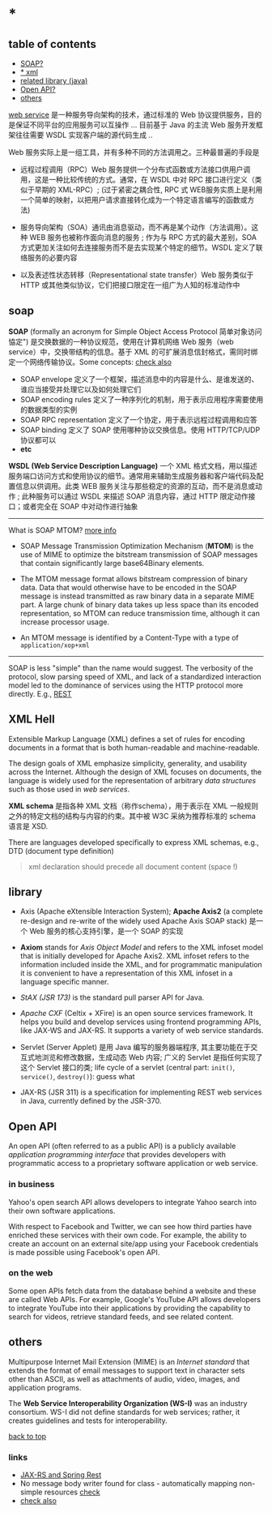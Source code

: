 # *

## table of contents

- [SOAP?](#soap)
- [* xml](#xml-hell)
- [related library (java)](#library)
- [Open API?](#open-api)
- [others](#others)

[web service](https://en.wikipedia.org/wiki/Web_service) 是一种服务导向架构的技术，通过标准的 Web 协议提供服务，目的是保证不同平台的应用服务可以互操作 ... 目前基于 Java 的主流 Web 服务开发框架往往需要 WSDL 实现客户端的源代码生成 ..

Web 服务实际上是一组工具，并有多种不同的方法调用之。三种最普遍的手段是

- 远程过程调用（RPC）Web 服务提供一个分布式函数或方法接口供用户调用，这是一种比较传统的方式。通常，在 WSDL 中对 RPC 接口进行定义（类似于早期的 XML-RPC）; (过于紧密之耦合性, RPC 式 WEB服务实质上是利用一个简单的映射，以把用户请求直接转化成为一个特定语言编写的函数或方法)

- 服务导向架构（SOA）通讯由消息驱动，而不再是某个动作（方法调用）。这种 WEB 服务也被称作面向消息的服务 ; 作为与 RPC 方式的最大差别，SOA 方式更加关注如何去连接服务而不是去实现某个特定的细节。WSDL 定义了联络服务的必要内容

- 以及表述性状态转移（Representational state transfer）Web 服务类似于 HTTP 或其他类似协议，它们把接口限定在一组广为人知的标准动作中

## soap

**SOAP** (formally an acronym for Simple Object Access Protocol 简单对象访问恊定") 是交换数据的一种协议规范，使用在计算机网络 Web 服务（web service）中，交换带结构的信息。基于 XML 的可扩展消息信封格式，需同时绑定一个网络传输协议。Some concepts: [check also](https://en.wikipedia.org/wiki/SOAP)

- SOAP envelope 定义了一个框架，描述消息中的内容是什么、是谁发送的、谁应当接受并处理它以及如何处理它们
- SOAP encoding rules 定义了一种序列化的机制，用于表示应用程序需要使用的数据类型的实例
- SOAP RPC representation 定义了一个协定，用于表示远程过程调用和应答
- SOAP binding 定义了 SOAP 使用哪种协议交换信息。使用 HTTP/TCP/UDP 协议都可以
- **etc**

**WSDL (Web Service Description Language)** 一个 XML 格式文档，用以描述服务端口访问方式和使用协议的细节。通常用来辅助生成服务器和客户端代码及配置信息以供调用。此类 WEB 服务关注与那些稳定的资源的互动，而不是消息或动作 ; 此种服务可以通过 WSDL 来描述 SOAP 消息内容，通过 HTTP 限定动作接口；或者完全在 SOAP 中对动作进行抽象

---

What is SOAP MTOM? [more info](https://www.ibm.com/support/knowledgecenter/en/SSMKHH_9.0.0/com.ibm.etools.mft.doc/ac56620_.htm)

- SOAP Message Transmission Optimization Mechanism (**MTOM**) is the use of MIME to optimize the bitstream transmission of SOAP messages that contain significantly large base64Binary elements.

- The MTOM message format allows bitstream compression of binary data. Data that would otherwise have to be encoded in the SOAP message is instead transmitted as raw binary data in a separate MIME part. A large chunk of binary data takes up less space than its encoded representation, so MTOM can reduce transmission time, although it can increase processor usage.

- An MTOM message is identified by a Content-Type with a type of `application/xop+xml`

---

SOAP is less "simple" than the name would suggest. The verbosity of the protocol, slow parsing speed of XML, and lack of a standardized interaction model led to the dominance of services using the HTTP protocol more directly. E.g., [REST](https://en.wikipedia.org/wiki/Representational_state_transfer)

## XML Hell

Extensible Markup Language (XML) defines a set of rules for encoding documents in a format that is both human-readable and machine-readable.

The design goals of XML emphasize simplicity, generality, and usability across the Internet. Although the design of XML focuses on documents, the language is widely used for the representation of arbitrary _data structures_ such as those used in _web services_.

**XML schema** 是指各种 XML 文档（称作schema），用于表示在 XML 一般规则之外的特定文档的结构与内容的约束。其中被 W3C 采纳为推荐标准的 schema 语言是 XSD.

There are languages developed specifically to express XML schemas, e.g., DTD (document type definition)

> xml declaration should precede all document content (space !)

## library

- Axis (Apache eXtensible Interaction System); **Apache Axis2** (a complete re-design and re-write of the widely used Apache Axis SOAP stack) 是一个 Web 服务的核心支持引擎，是一个 SOAP 的实现

- **Axiom** stands for _Axis Object Model_ and refers to the XML infoset model that is initially developed for Apache Axis2. XML infoset refers to the information included inside the XML, and for programmatic manipulation it is convenient to have a representation of this XML infoset in a language specific manner.

- _StAX (JSR 173)_ is the standard pull parser API for Java.

- _Apache CXF_ (Celtix + XFire) is an open source services framework. It helps you build and develop services using frontend programming APIs, like JAX-WS and JAX-RS. It supports a variety of web service standards.

- Servlet (Server Applet) 是用 Java 编写的服务器端程序, 其主要功能在于交互式地浏览和修改数据，生成动态 Web 内容; 广义的 Servlet 是指任何实现了这个 Servlet 接口的类; life cycle of a servlet (central part: `init()`, `service()`, `destroy()`): guess what

- JAX-RS (JSR 311) is a specification for implementing REST web services in Java, currently defined by the JSR-370.

## Open API

An open API (often referred to as a public API) is a publicly available _application programming interface_ that provides developers with programmatic access to a proprietary software application or web service.

### in business

Yahoo's open search API allows developers to integrate Yahoo search into their own software applications.

With respect to Facebook and Twitter, we can see how third parties have enriched these services with their own code. For example, the ability to create an account on an external site/app using your Facebook credentials is made possible using Facebook's open API.

### on the web

Some open APIs fetch data from the database behind a website and these are called Web APIs. For example, Google's YouTube API allows developers to integrate YouTube into their applications by providing the capability to search for videos, retrieve standard feeds, and see related content.

## others

Multipurpose Internet Mail Extension (MIME) is an _Internet standard_ that extends the format of email messages to support text in character sets other than ASCII, as well as attachments of audio, video, images, and application programs.

The **Web Service Interoperability Organization (WS-I)** was an industry consortium. WS-I did not define standards for web services; rather, it creates guidelines and tests for interoperability.

[back to top](#table-of-contents)

### links

- [JAX-RS and Spring Rest](https://stackoverflow.com/questions/42944777/difference-between-jax-rs-and-spring-rest)
- No message body writer found for class - automatically mapping non-simple resources [check](https://stackoverflow.com/questions/6312030/cxf-no-message-body-writer-found-for-class-automatically-mapping-non-simple-r)
- [check also](https://stackoverflow.com/questions/2728495/what-is-the-difference-between-java-rmi-and-rpc)
